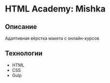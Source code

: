 # HTML Academy: Mishka

## Описание
Адаптивная вёрстка макета с онлайн-курсов

## Технологии
- HTML
- CSS
- Gulp